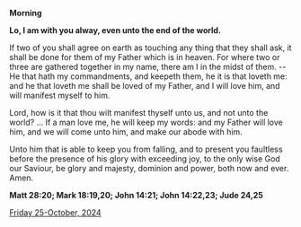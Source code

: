 **Morning**

**Lo, I am with you alway, even unto the end of the world.**
 
If two of you shall agree on earth as touching any thing that they shall ask, it shall be done for them of my Father which is in heaven. For where two or three are gathered together in my name, there am I in the midst of them. -- He that hath my commandments, and keepeth them, he it is that loveth me: and he that loveth me shall be loved of my Father, and I will love him, and will manifest myself to him.
 
Lord, how is it that thou wilt manifest thyself unto us, and not unto the world? ... If a man love me, he will keep my words: and my Father will love him, and we will come unto him, and make our abode with him.
 
Unto him that is able to keep you from falling, and to present you faultless before the presence of his glory with exceeding joy, to the only wise God our Saviour, be glory and majesty, dominion and power, both now and ever. Amen.  

**Matt 28:20; Mark 18:19,20; John 14:21; John 14:22,23; Jude 24,25**

[Friday 25-October, 2024](https://t.me/daily_light)
